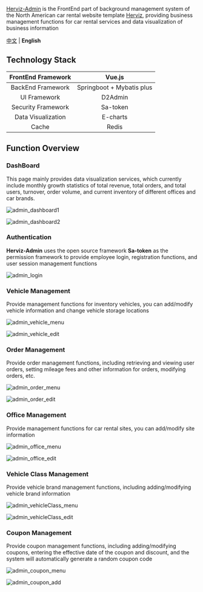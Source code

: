 [Herviz-Admin](https://github.com/Rootian/Herviz-Admin)  is the FrontEnd part of background management system of the North American car rental website template [Herviz](https://github.com/Rootian/Herviz), providing business management functions for car rental services and data visualization of business information

[中文](https://github.com/Rootian/Herviz-Admin/blob/master/README.zh.md) | **English**

## Technology Stack

| FrontEnd Framework |          Vue.js           |
| :----------------: | :-----------------------: |
| BackEnd Framework  | Springboot + Mybatis plus |
|    UI Framework    |          D2Admin          |
| Security Framework |         Sa-token          |
| Data Visualization |         E-charts          |
|       Cache        |           Redis           |



## Function Overview

### DashBoard

This page mainly provides data visualization services, which currently include monthly growth statistics of total revenue, total orders, and total users, turnover, order volume, and current inventory of different offices and car brands.

![admin_dashboard1](assets/admin_dashboard1.png)

![admin_dashboard2](assets/admin_dashboard2.png)



###  Authentication

**Herviz-Admin** uses the open source framework **Sa-token** as the permission framework to provide employee login, registration functions, and user session management functions

![admin_login](assets/admin_login.png)



### Vehicle Management

Provide management functions for inventory vehicles, you can add/modify vehicle information and change vehicle storage locations



![admin_vehicle_menu](assets/admin_vehicle_menu.png)

![admin_vehicle_edit](assets/admin_vehicle_edit.png)



### Order Management

Provide order management functions, including retrieving and viewing user orders, setting mileage fees and other information for orders, modifying orders, etc.



![admin_order_menu](assets/admin_order_menu.png)

![admin_order_edit](assets/admin_order_edit.png)



### Office Management

Provide management functions for car rental sites, you can add/modify site information



![admin_office_menu](assets/admin_office_menu.png)

![admin_office_edit](assets/admin_office_edit.png)



### Vehicle Class Management

Provide vehicle brand management functions, including adding/modifying vehicle brand information

![admin_vehicleClass_menu](assets/admin_vehicleClass_menu.png)

![admin_vehicleClass_edit](assets/admin_vehicleClass_edit.png)



### Coupon Management

Provide coupon management functions, including adding/modifying coupons, entering the effective date of the coupon and discount, and the system will automatically generate a random coupon code



![admin_coupon_menu](assets/admin_coupon_menu.png)

![admin_coupon_add](assets/admin_coupon_add.png)

